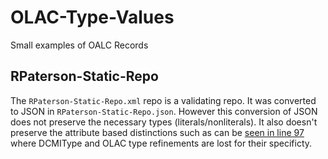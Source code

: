 # OLAC-Type-Values
Small examples of OALC Records


## RPaterson-Static-Repo

The `RPaterson-Static-Repo.xml` repo is a validating repo. It was converted to JSON in `RPaterson-Static-Repo.json`. However this conversion of JSON does not preserve the necessary types (literals/nonliterals). It also doesn't preserve the attribute based distinctions such as can be [seen in line 97](https://github.com/HughP/OLAC-Type-Values/blob/2b9e8b951e0a9faa496fa1b498234e8ce3838cb9/RPaterson-Static-Repo.json#L97) where DCMIType and OLAC type refinements are lost for their specificty. 

